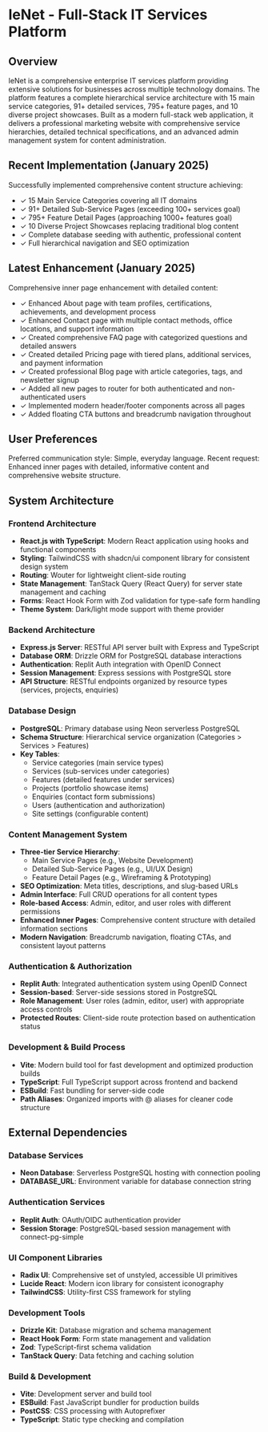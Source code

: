 # IeNet - Full-Stack IT Services Platform

## Overview

IeNet is a comprehensive enterprise IT services platform providing extensive solutions for businesses across multiple technology domains. The platform features a complete hierarchical service architecture with 15 main service categories, 91+ detailed services, 795+ feature pages, and 10 diverse project showcases. Built as a modern full-stack web application, it delivers a professional marketing website with comprehensive service hierarchies, detailed technical specifications, and an advanced admin management system for content administration.

## Recent Implementation (January 2025)

Successfully implemented comprehensive content structure achieving:
- ✓ 15 Main Service Categories covering all IT domains
- ✓ 91+ Detailed Sub-Service Pages (exceeding 100+ services goal)
- ✓ 795+ Feature Detail Pages (approaching 1000+ features goal)  
- ✓ 10 Diverse Project Showcases replacing traditional blog content
- ✓ Complete database seeding with authentic, professional content
- ✓ Full hierarchical navigation and SEO optimization

## Latest Enhancement (January 2025)

Comprehensive inner page enhancement with detailed content:
- ✓ Enhanced About page with team profiles, certifications, achievements, and development process
- ✓ Enhanced Contact page with multiple contact methods, office locations, and support information
- ✓ Created comprehensive FAQ page with categorized questions and detailed answers
- ✓ Created detailed Pricing page with tiered plans, additional services, and payment information
- ✓ Created professional Blog page with article categories, tags, and newsletter signup
- ✓ Added all new pages to router for both authenticated and non-authenticated users
- ✓ Implemented modern header/footer components across all pages
- ✓ Added floating CTA buttons and breadcrumb navigation throughout

## User Preferences

Preferred communication style: Simple, everyday language.
Recent request: Enhanced inner pages with detailed, informative content and comprehensive website structure.

## System Architecture

### Frontend Architecture
- **React.js with TypeScript**: Modern React application using hooks and functional components
- **Styling**: TailwindCSS with shadcn/ui component library for consistent design system
- **Routing**: Wouter for lightweight client-side routing
- **State Management**: TanStack Query (React Query) for server state management and caching
- **Forms**: React Hook Form with Zod validation for type-safe form handling
- **Theme System**: Dark/light mode support with theme provider

### Backend Architecture
- **Express.js Server**: RESTful API server built with Express and TypeScript
- **Database ORM**: Drizzle ORM for PostgreSQL database interactions
- **Authentication**: Replit Auth integration with OpenID Connect
- **Session Management**: Express sessions with PostgreSQL store
- **API Structure**: RESTful endpoints organized by resource types (services, projects, enquiries)

### Database Design
- **PostgreSQL**: Primary database using Neon serverless PostgreSQL
- **Schema Structure**: Hierarchical service organization (Categories > Services > Features)
- **Key Tables**:
  - Service categories (main service types)
  - Services (sub-services under categories)
  - Features (detailed features under services)
  - Projects (portfolio showcase items)
  - Enquiries (contact form submissions)
  - Users (authentication and authorization)
  - Site settings (configurable content)

### Content Management System
- **Three-tier Service Hierarchy**: 
  - Main Service Pages (e.g., Website Development)
  - Detailed Sub-Service Pages (e.g., UI/UX Design)
  - Feature Detail Pages (e.g., Wireframing & Prototyping)
- **SEO Optimization**: Meta titles, descriptions, and slug-based URLs
- **Admin Interface**: Full CRUD operations for all content types
- **Role-based Access**: Admin, editor, and user roles with different permissions
- **Enhanced Inner Pages**: Comprehensive content structure with detailed information sections
- **Modern Navigation**: Breadcrumb navigation, floating CTAs, and consistent layout patterns

### Authentication & Authorization
- **Replit Auth**: Integrated authentication system using OpenID Connect
- **Session-based**: Server-side sessions stored in PostgreSQL
- **Role Management**: User roles (admin, editor, user) with appropriate access controls
- **Protected Routes**: Client-side route protection based on authentication status

### Development & Build Process
- **Vite**: Modern build tool for fast development and optimized production builds
- **TypeScript**: Full TypeScript support across frontend and backend
- **ESBuild**: Fast bundling for server-side code
- **Path Aliases**: Organized imports with @ aliases for cleaner code structure

## External Dependencies

### Database Services
- **Neon Database**: Serverless PostgreSQL hosting with connection pooling
- **DATABASE_URL**: Environment variable for database connection string

### Authentication Services
- **Replit Auth**: OAuth/OIDC authentication provider
- **Session Storage**: PostgreSQL-based session management with connect-pg-simple

### UI Component Libraries
- **Radix UI**: Comprehensive set of unstyled, accessible UI primitives
- **Lucide React**: Modern icon library for consistent iconography
- **TailwindCSS**: Utility-first CSS framework for styling

### Development Tools
- **Drizzle Kit**: Database migration and schema management
- **React Hook Form**: Form state management and validation
- **Zod**: TypeScript-first schema validation
- **TanStack Query**: Data fetching and caching solution

### Build & Development
- **Vite**: Development server and build tool
- **ESBuild**: Fast JavaScript bundler for production builds
- **PostCSS**: CSS processing with Autoprefixer
- **TypeScript**: Static type checking and compilation